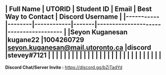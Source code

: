 | Full Name | UTORID | Student ID | Email | Best Way to Contact | Discord Username
|
|-----------|--------|------------|-------|---------------------|------------------
|
|Seyon Kuganesan |kugane22 |1004260729 |seyon.kuganesan@mail.utoronto.ca |discord |stevey#7121
|
| | | | | |
|
| | | | | |
|
| | | | | |
|
| | | | | |
|
---
**Discord Chat/Server Invite :** https://discord.gg/bZjTadYd
